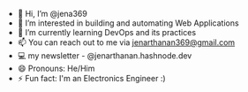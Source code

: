 - 👋 Hi, I’m @jena369
- 👀 I’m interested in building and automating Web Applications 
- 🌱 I’m currently learning DevOps and its practices 
- 📫 You can reach out to me via jenarthanan369@gmail.com
- 💻 my newsletter - @jenarthanan.hashnode.dev
- 😄 Pronouns: He/Him
- ⚡ Fun fact: I'm an Electronics Engineer :)

<!---
jena369/jena369 is a ✨ special ✨ repository because its `README.md` (this file) appears on your GitHub profile.
You can click the Preview link to take a look at your changes.
--->
